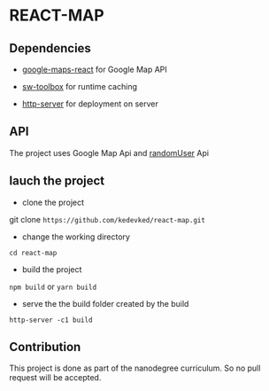 # REACT-MAP

## Dependencies

- [google-maps-react](https://github.com/google-map-react/google-map-react)
for Google Map API
- [sw-toolbox](https://github.com/GoogleChromeLabs/sw-precache)
for runtime caching

- [http-server](https://github.com/indexzero/http-server) for deployment on server

## API 

The project uses Google Map Api and [randomUser](randomuser) Api

## lauch the project

- clone the project

git clone `https://github.com/kedevked/react-map.git`

- change the working directory 

`cd react-map`

- build the project

`npm build` or `yarn build`

- serve the the build folder created by the build

`http-server -c1 build`

## Contribution

This project is done as part of the nanodegree curriculum. So no pull request will be accepted.